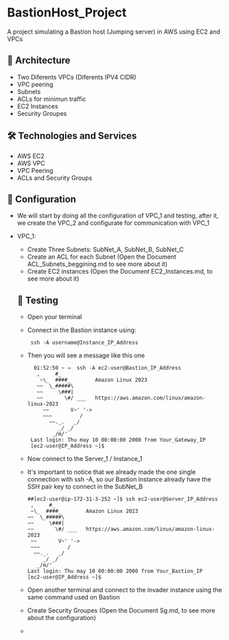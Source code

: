 # BastionHost_Project
A project simulating a Bastion host (Jumping server) in AWS using EC2 and VPCs

## 📐 Architecture ##
- Two Diferents VPCs (Diferents IPV4 CIDR)
- VPC peering
- Subnets
- ACLs for minimun traffic 
- EC2 Instances 
- Security Groupes


## 🛠️ Technologies and Services ##
- AWS EC2
- AWS VPC
- VPC Peering
- ACLs and Security Groups


## 🔧 Configuration ##
- We will start by doing all the configuration of VPC_1 and testing, after it, we create the VPC_2 and configurate for communication with VPC_1
- VPC_1:
  - Create Three Subnets: SubNet_A, SubNet_B, SubNet_C
  - Create an ACL for each Subnet (Open the Document ACL_Subnets_beggining.md to see more about it)
  - Create EC2 instances (Open the Document EC2_Instances.md, to see more about it)

  ## 📝 Testing ##
  - Open your terminal
  - Connect in the Bastion instance using:
    
         ssh -A username@Instance_IP_Address

  - Then you will see a message like this one
    
          01:52:50 ~ →  ssh -A ec2-user@Bastion_IP_Address
           ,     #_
            ~\_  ####_        Amazon Linux 2023
           ~~  \_#####\
           ~~     \###|
           ~~       \#/ ___   https://aws.amazon.com/linux/amazon-linux-2023
             ~~       V~' '->
             ~~~         /
               ~~._.   _/
                  _/ _/
                _/m/'
         Last login: Thu may 10 00:00:00 2000 from Your_Gateway_IP
         [ec2-user@IP_Address ~]$


  - Now connect to the Server_1 / Instance_1
  - It's important to notice that we already made the one single connection with ssh -A, so our Bastion instance already have the SSH pair key to connect in the SubNet_B
    
        ##[ec2-user@ip-172-31-3-252 ~]$ ssh ec2-user@Server_IP_Address
         ,     #_
         ~\_  ####_        Amazon Linux 2023
        ~~  \_#####\
        ~~     \###|
        ~~       \#/ ___   https://aws.amazon.com/linux/amazon-linux-2023
         ~~       V~' '->
         ~~~         /
          ~~._.   _/
             _/ _/
           _/m/'
        Last login: Thu may 10 00:00:00 2000 from Your_Bastion_IP
        [ec2-user@IP_Address ~]$


  - Open another terminal and connect to the invader instance using the same command used on Bastion
    

  - Create Security Groupes (Open the Document Sg.md, to see more about the configuration)
  - 

